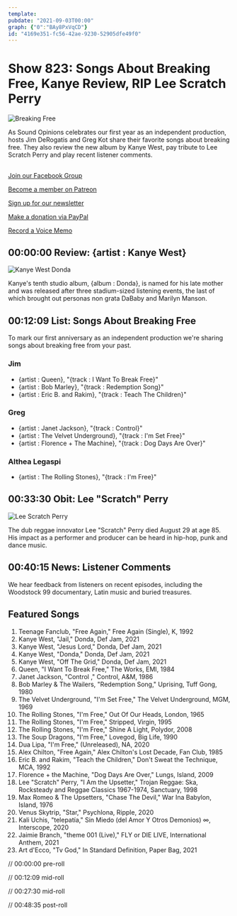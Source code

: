 ```yaml
---
template: 
pubdate: "2021-09-03T00:00"
graph: {"0":"BAy8PxVqCD"}
id: "4169e351-fc56-42ae-9230-52905dfe49f0"
---
```






# Show 823: Songs About Breaking Free, Kanye Review, RIP Lee Scratch Perry

![Breaking Free](https://static.soundopinions.org/images/2021/hand-5193687_1280.jpeg)

As Sound Opinions celebrates our first year as an independent production, hosts Jim DeRogatis and Greg Kot share their favorite songs about breaking free. They also review the new album by Kanye West, pay tribute to Lee Scratch Perry and play recent listener comments. 



## 

[Join our Facebook Group](https://bit.ly/3sivr9T)

[Become a member on Patreon](https://bit.ly/3slWZvc)

[Sign up for our newsletter](https://bit.ly/3eEvRnG)

[Make a donation via PayPal](https://bit.ly/3dmt9lU)

[Record a Voice Memo](https://bit.ly/2RyD5Ah)



## 00:00:00 Review: {artist : Kanye West}

![Kanye West Donda](https://static.soundopinions.org/assets/823/013.jpg)

Kanye's tenth studio album, {album : Donda}, is named for his late mother and was released after three stadium-sized listening events, the last of which brought out personas non grata DaBaby and Marilyn Manson.



## 00:12:09 List: Songs About Breaking Free

To mark our first anniversary as an independent production we're sharing songs about breaking free from your past.


### Jim

- {artist : Queen}, "{track : I Want To Break Free}"
- {artist : Bob Marley}, "{track : Redemption Song}"
- {artist : Eric B. and Rakim}, "{track : Teach The Children}"


### Greg

- {artist : Janet Jackson}, "{track : Control}"
- {artist : The Velvet Underground}, "{track : I'm Set Free}"
- {artist : Florence + The Machine}, "{track : Dog Days Are Over}"


### Althea Legaspi

- {artist : The Rolling Stones}, "{track : I'm Free}"



## 00:33:30 Obit: Lee "Scratch" Perry

![Lee Scratch Perry](https://static.soundopinions.org/images/2021/lee_scratch_perry_2016_(9_von_13).jpeg)

The dub reggae innovator Lee "Scratch" Perry died August 29 at age 85. His impact as a performer and producer can be heard in hip-hop, punk and dance music.



## 00:40:15 News: Listener Comments

We hear feedback from listeners on recent episodes, including the Woodstock 99 documentary, Latin music and buried treasures.



## Featured Songs

1. Teenage Fanclub, "Free Again," Free Again (Single), K, 1992
2. Kanye West, "Jail," Donda, Def Jam, 2021
3. Kanye West, "Jesus Lord," Donda, Def Jam, 2021
4. Kanye West, "Donda," Donda, Def Jam, 2021
5. Kanye West, "Off The Grid," Donda, Def Jam, 2021
6. Queen, "I Want To Break Free," The Works, EMI, 1984
7. Janet Jackson, "Control ," Control, A&M, 1986
8. Bob Marley & The Wailers, "Redemption Song," Uprising, Tuff Gong, 1980
9. The Velvet Underground, "I'm Set Free," The Velvet Underground, MGM, 1969
10. The Rolling Stones, "I'm Free," Out Of Our Heads, London, 1965
11. The Rolling Stones, "I'm Free," Stripped, Virgin, 1995
12. The Rolling Stones, "I'm Free," Shine A Light, Polydor, 2008
13. The Soup Dragons, "I'm Free," Lovegod, Big Life, 1990
14. Dua Lipa, "I'm Free," (Unreleased), NA, 2020
15. Alex Chilton, "Free Again," Alex Chilton's Lost Decade, Fan Club, 1985
16. Eric B. and Rakim, "Teach the Children," Don't Sweat the Technique, MCA, 1992
17. Florence + the Machine, "Dog Days Are Over," Lungs, Island, 2009
18. Lee "Scratch" Perry, "I Am the Upsetter," Trojan Reggae: Ska, Rocksteady and Reggae Classics 1967-1974, Sanctuary, 1998
19. Max Romeo & The Upsetters, "Chase The Devil," War Ina Babylon, Island, 1976
20. Venus Skytrip, "Star," Psychlona, Ripple, 2020
21. Kali Uchis, "telepatía," Sin Miedo (del Amor Y Otros Demonios) ∞, Interscope, 2020
22. Jaimie Branch, "theme 001 (Live)," FLY or DIE LIVE, International Anthem, 2021
23. Art d'Ecco, "Tv God," In Standard Definition, Paper Bag, 2021

// 00:00:00 pre-roll

// 00:12:09 mid-roll

// 00:27:30 mid-roll

// 00:48:35 post-roll